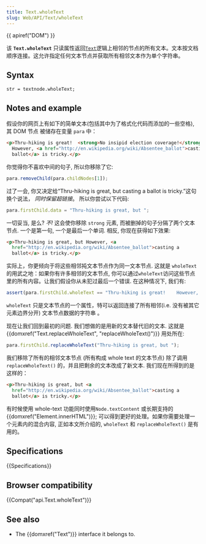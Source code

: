 ```yaml
---
title: Text.wholeText
slug: Web/API/Text/wholeText
---
```

{{ apiref("DOM") }}

该 **`Text.wholeText`** 只读属性返回[`Text`](https://developer.mozilla.org/en-US/docs/Web/API/Text)逻辑上相邻的节点的所有文本。文本按文档顺序连接。这允许指定任何文本节点并获取所有相邻文本作为单个字符串。

## Syntax

```plain
str = textnode.wholeText;
```

## Notes and example

假设你的网页上有如下的简单文本(包括其中为了格式化代码而添加的一些空格), 其 DOM 节点 被储存在变量 `para` 中：

```html
<p>Thru-hiking is great!  <strong>No insipid election coverage!</strong>
  However, <a href="http://en.wikipedia.org/wiki/Absentee_ballot">casting a
  ballot</a> is tricky.</p>
```

你觉得你不喜欢中间的句子, 所以你移除了它:

```js
para.removeChild(para.childNodes[1]);
```

过了一会, 你又决定给“Thru-hiking is great, but casting a ballot is tricky.”这句换个说法， _同时保留超链接_。 所以你尝试以下代码:

```js
para.firstChild.data = "Thru-hiking is great, but ";
```

一切妥当, 是么? _不!_ 这会使你移除 `strong` 元素, 而被删掉的句子分隔了两个文本节点. 一个是第一句, 一个是最后一个单词. 相反, 你现在获得如下效果:

```html
<p>Thru-hiking is great, but However, <a
  href="http://en.wikipedia.org/wiki/Absentee_ballot">casting a
  ballot</a> is tricky.</p>
```

实际上，你更倾向于将这些相邻扽文本节点作为同一文本节点. 这就是 `wholeText` 的用武之地：如果你有许多相邻的文本节点, 你可以通过`wholeText`访问这些节点里的所有内容。让我们假设你从未犯过最后一个错误. 在这种情况下, 我们有:

```js
assert(para.firstChild.wholeText == "Thru-hiking is great!    However, ");
```

`wholeText` 只是文本节点的一个属性，特可以返回连接了所有相邻(i.e. 没有被其它元素边界分开) 文本节点数据的字符串 。

现在让我们回到最初的问题. 我们想做的是用新的文本替代旧的文本. 这就是 {{domxref("Text.replaceWholeText", "replaceWholeText()")}} 用处所在:

```js
para.firstChild.replaceWholeText("Thru-hiking is great, but ");
```

我们移除了所有的相邻文本节点 (所有构成 whole text 的文本节点) 除了调用`replaceWholeText()` 的，并且把剩余的文本改成了新文本. 我们现在所得到的是这样的：

```html
<p>Thru-hiking is great, but <a
  href="http://en.wikipedia.org/wiki/Absentee_ballot">casting a
  ballot</a> is tricky.</p>
```

有时候使用 whole-text 功能同时使用`Node.textContent` 或长期支持的 {{domxref("Element.innerHTML")}}; 可以得到更好的处理。如果你需要处理一个元素内的混合内容, 正如本文所介绍的, `wholeText` 和 `replaceWholeText()` 是有用的。

## Specifications

{{Specifications}}

## Browser compatibility

{{Compat("api.Text.wholeText")}}

## See also

- The {{domxref("Text")}} interface it belongs to.

